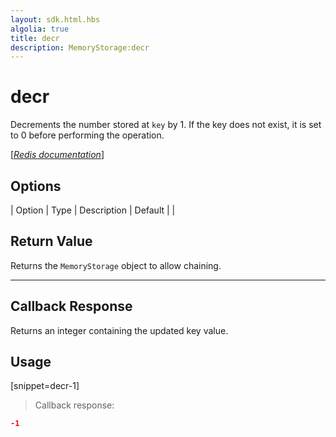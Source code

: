 ```yaml
---
layout: sdk.html.hbs
algolia: true
title: decr
description: MemoryStorage:decr
---
```


  

# decr
Decrements the number stored at `key` by 1. If the key does not exist, it is set to 0 before performing the operation.

[[_Redis documentation_]](https://redis.io/commands/decr)


## Options

| Option | Type | Description | Default |
|
## Return Value

Returns the `MemoryStorage` object to allow chaining.

---

## Callback Response

Returns an integer containing the updated key value.

## Usage

[snippet=decr-1]
> Callback response:

```json
-1
```